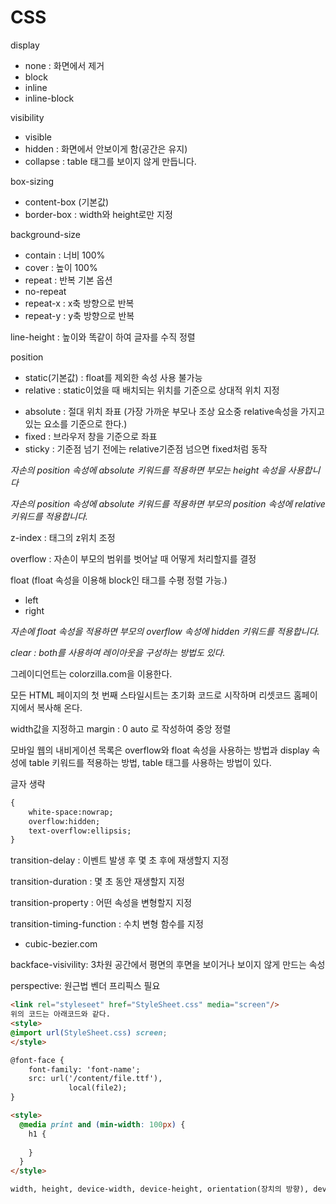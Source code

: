 # CSS

display

- none : 화면에서 제거
- block
- inline
- inline-block

visibility

- visible
- hidden : 화면에서 안보이게 함(공간은 유지)
- collapse : table 태그를 보이지 않게 만듭니다.

box-sizing

* content-box (기본값)
* border-box : width와 height로만 지정

background-size

- contain : 너비 100%
- cover : 높이 100%
- repeat : 반복 기본 옵션
- no-repeat
- repeat-x : x축 방향으로 반복
- repeat-y : y축 방향으로 반복



line-height : 높이와 똑같이 하여 글자를 수직 정렬



position

* static(기본값) : float를 제외한 속성 사용 불가능
* relative : static이었을 때 배치되는 위치를 기준으로 상대적 위치 지정

- absolute : 절대 위치 좌표 (가장 가까운 부모나 조상 요소중 relative속성을 가지고 있는 요소를 기준으로 한다.)
- fixed : 브라우저 창을 기준으로 좌표
- sticky : 기준점 넘기 전에는 relative기준점 넘으면 fixed처럼 동작

_자손의  position 속성에 absolute 키워드를 적용하면 부모는 height 속성을 사용합니다_

_자손의  position 속성에 absolute 키워드를 적용하면 부모의 position 속성에 relative 키워드를 적용합니다._



z-index : 태그의 z위치 조정



overflow : 자손이 부모의 범위를 벗어날 때 어떻게 처리할지를 결정



float (float 속성을 이용해 block인 태그를 수평 정렬 가능.)

- left
- right

*자손에 float 속성을 적용하면 부모의 overflow 속성에 hidden 키워드를 적용합니다.*

*clear : both를 사용하여 레이아웃을 구성하는 방법도 있다.*



그레이디언트는 colorzilla.com을 이용한다.

모든 HTML 페이지의 첫 번째 스타일시트는 초기화 코드로 시작하며 리셋코드 홈페이지에서 복사해 온다.



width값을 지정하고 margin : 0 auto 로 작성하여 중앙 정렬

모바일 웹의 내비게이션 목록은 overflow와 float 속성을 사용하는 방법과 display 속성에 table 키워드를 적용하는 방법, table 태그를 사용하는 방법이 있다.

글자 생략

```html
{
	white-space:nowrap;
	overflow:hidden;
	text-overflow:ellipsis;
}
```

transition-delay : 이벤트 발생 후 몇 초 후에 재생할지 지정

transition-duration : 몇 초 동안 재생할지 지정

transition-property : 어떤 속성을 변형할지 지정

transition-timing-function : 수치 변형 함수를 지정

- cubic-bezier.com

backface-visivility: 3차원 공간에서 평면의 후면을 보이거나 보이지 않게 만드는 속성

perspective: 원근법 벤더 프리픽스 필요

```html
<link rel="styleseet" href="StyleSheet.css" media="screen"/>
위의 코드는 아래코드와 같다.
<style>
@import url(StyleSheet.css) screen;
</style>
```

~~~html
@font-face {
	font-family: 'font-name';
	src: url('/content/file.ttf'),
			 local(file2);
}
~~~

~~~html
<style>
  @media print and (min-width: 100px) {
    h1 {
      
    }
  }
</style>

width, height, device-width, device-height, orientation(장치의 방향), device-aspect-ratio, color(장치의 색상 비트), color-index(장치에서 표현 가능한 최대 색상 개수), monochrome(흑백 장치의 픽셀당 비트수), resolution(장치의 해상도) 속성을 사용가능, orientation을 제외하면 min-,max-접두사 사용가능.
~~~

